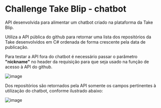 # Challenge Take Blip - chatbot

API desenvolvida para alimentar um chatbot criado na plataforma da Take Blip.

Utiliza a API pública do github para retornar uma lista dos repositórios 
da Take desenvolvidos em C# ordenada de forma crescente pela data de publicação.

Para testar a API fora do chatbot é necessário passar o parâmetro **"nickname"** no header
da requisição para que seja usado na função de acesso à API do github.

![image](https://user-images.githubusercontent.com/33614882/156867309-b5a54bd5-8817-4fa3-a21e-40ef2f026e82.png)

Dos repositórios são retornados pela API somente os campos pertinentes à utilização do chatbot, conforme ilustrado abaixo:

![image](https://user-images.githubusercontent.com/33614882/156867450-8214e3fb-1267-423a-8e8b-bb0cba2c500d.png)
